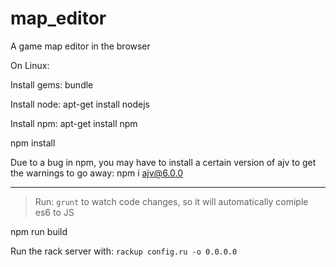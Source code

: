 # map_editor
A game map editor in the browser

On Linux:

Install gems: bundle

Install node: apt-get install nodejs

Install npm: apt-get install npm

npm install

Due to a bug in npm, you may have to install a certain version of ajv to get the warnings to go away: npm i ajv@6.0.0

--------------------

> Run: `grunt` to watch code changes, so it will automatically comiple es6 to JS

npm run build

Run the rack server with: `rackup config.ru -o 0.0.0.0`
